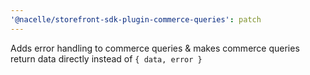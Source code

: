 ```yaml
---
'@nacelle/storefront-sdk-plugin-commerce-queries': patch
---
```


Adds error handling to commerce queries & makes commerce queries return data directly instead of `{ data, error }`
